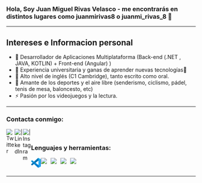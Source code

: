 ### Hola, Soy Juan Miguel Rivas Velasco - me encontrarás en distintos lugares como juanmirivas8 o juanmi_rivas_8 👋 

---

## Intereses e Informacion personal

- 🔭 Desarrollador de Aplicaciones Multiplataforma (Back-end (.NET , JAVA, KOTLIN) + Front-end (Angular) )
- 🌱 Experiencia universitaria y ganas de aprender nuevas tecnologías🤣
- 👯 Alto nivel de inglés (C1 Cambridge), tanto escrito como oral.
- 🥅 Amante de los deportes y el aire libre (senderismo, ciclismo, pádel, tenis de mesa, baloncesto, etc)
- ⚡ Pasión por los videojuegos y la lectura.

---
### Contacta conmigo:

[<img align="left" alt="Twitter" width="22px" src="https://cdn.jsdelivr.net/npm/simple-icons@v3/icons/twitter.svg" />][twitter] 
[<img align="left" alt=" | LinkedIn" width="22px" src="https://cdn.jsdelivr.net/npm/simple-icons@v3/icons/linkedin.svg" />][linkedin]
[<img align="left" alt="| Instagram" width="22px" src="https://cdn.jsdelivr.net/npm/simple-icons@v3/icons/instagram.svg" />][instagram]

<br />

### Lenguajes y herramientas:

<img align="left" width="26px" src="https://raw.githubusercontent.com/github/explore/80688e429a7d4ef2fca1e82350fe8e3517d3494d/topics/visual-studio-code/visual-studio-code.png" />

<img align="left" width="26px" src="https://2.bp.blogspot.com/-DrHDBZWMWC0/WyLLvXElCpI/AAAAAAAAACg/BpyMuVGLcaQJ3ur3HgsVqcgZ_di2-Qb1QCLcBGAs/s1600/c-plus-plus-logo.png" />

<img align="left" width="26px" src="https://cdn.worldvectorlogo.com/logos/eclipse-11.svg" />

<img align="left" width="26px" src="https://cdn-icons-png.flaticon.com/512/226/226777.png" />

<img align="left" width="70px" src="https://upload.wikimedia.org/wikipedia/commons/thumb/4/45/LaTeX_project_logo_bird.svg/1920px-LaTeX_project_logo_bird.svg.png" />
<br />
<br />

---

[twitter]: https://twitter.com/juanmi_rivas_8
[instagram]: https://www.instagram.com/juanmi_rivas_8/
[linkedin]: https://www.linkedin.com/in/juan-miguel-rivas-velasco-859380222/
